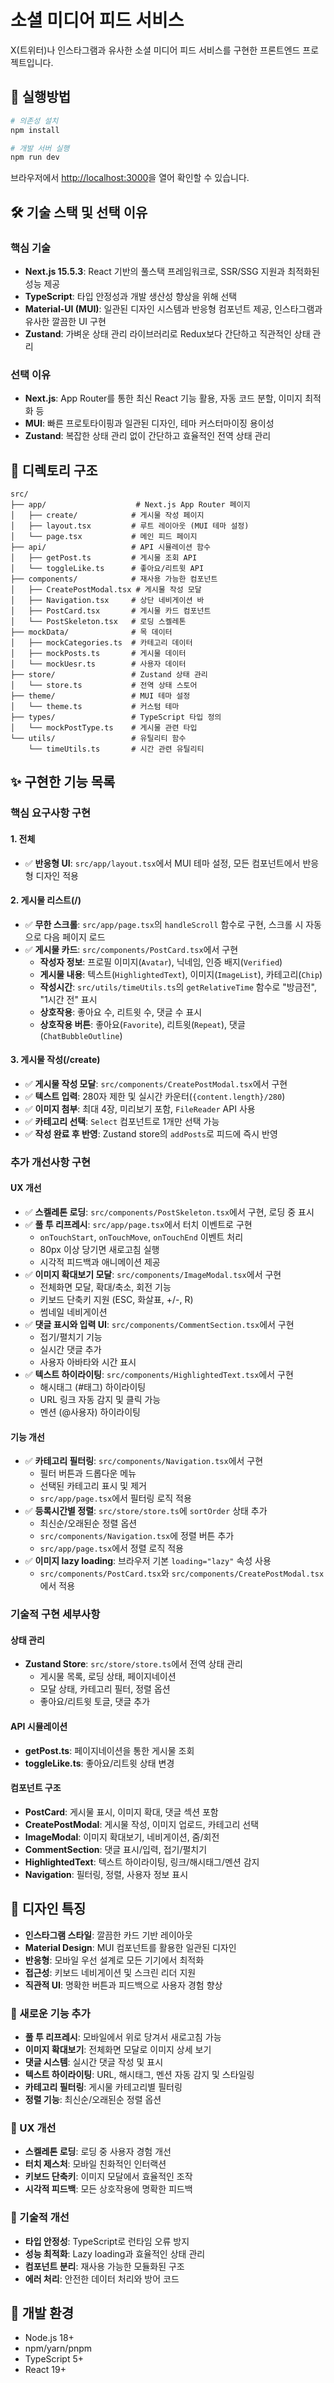# 소셜 미디어 피드 서비스

X(트위터)나 인스타그램과 유사한 소셜 미디어 피드 서비스를 구현한 프론트엔드 프로젝트입니다.

## 🚀 실행방법

```bash
# 의존성 설치
npm install

# 개발 서버 실행
npm run dev
```

브라우저에서 [http://localhost:3000](http://localhost:3000)을 열어 확인할 수 있습니다.

## 🛠 기술 스택 및 선택 이유

### 핵심 기술
- **Next.js 15.5.3**: React 기반의 풀스택 프레임워크로, SSR/SSG 지원과 최적화된 성능 제공
- **TypeScript**: 타입 안정성과 개발 생산성 향상을 위해 선택
- **Material-UI (MUI)**: 일관된 디자인 시스템과 반응형 컴포넌트 제공, 인스타그램과 유사한 깔끔한 UI 구현
- **Zustand**: 가벼운 상태 관리 라이브러리로 Redux보다 간단하고 직관적인 상태 관리

### 선택 이유
- **Next.js**: App Router를 통한 최신 React 기능 활용, 자동 코드 분할, 이미지 최적화 등
- **MUI**: 빠른 프로토타이핑과 일관된 디자인, 테마 커스터마이징 용이성
- **Zustand**: 복잡한 상태 관리 없이 간단하고 효율적인 전역 상태 관리

## 📁 디렉토리 구조

```
src/
├── app/                    # Next.js App Router 페이지
│   ├── create/            # 게시물 작성 페이지
│   ├── layout.tsx         # 루트 레이아웃 (MUI 테마 설정)
│   └── page.tsx           # 메인 피드 페이지
├── api/                   # API 시뮬레이션 함수
│   ├── getPost.ts         # 게시물 조회 API
│   └── toggleLike.ts      # 좋아요/리트윗 API
├── components/            # 재사용 가능한 컴포넌트
│   ├── CreatePostModal.tsx # 게시물 작성 모달
│   ├── Navigation.tsx     # 상단 네비게이션 바
│   ├── PostCard.tsx       # 게시물 카드 컴포넌트
│   └── PostSkeleton.tsx   # 로딩 스켈레톤
├── mockData/              # 목 데이터
│   ├── mockCategories.ts  # 카테고리 데이터
│   ├── mockPosts.ts       # 게시물 데이터
│   └── mockUesr.ts        # 사용자 데이터
├── store/                 # Zustand 상태 관리
│   └── store.ts           # 전역 상태 스토어
├── theme/                 # MUI 테마 설정
│   └── theme.ts           # 커스텀 테마
├── types/                 # TypeScript 타입 정의
│   └── mockPostType.ts    # 게시물 관련 타입
└── utils/                 # 유틸리티 함수
    └── timeUtils.ts       # 시간 관련 유틸리티
```

## ✨ 구현한 기능 목록

### 핵심 요구사항 구현

#### 1. 전체
- ✅ **반응형 UI**: `src/app/layout.tsx`에서 MUI 테마 설정, 모든 컴포넌트에서 반응형 디자인 적용

#### 2. 게시물 리스트(/)
- ✅ **무한 스크롤**: `src/app/page.tsx`의 `handleScroll` 함수로 구현, 스크롤 시 자동으로 다음 페이지 로드
- ✅ **게시물 카드**: `src/components/PostCard.tsx`에서 구현
  - **작성자 정보**: 프로필 이미지(`Avatar`), 닉네임, 인증 배지(`Verified`)
  - **게시물 내용**: 텍스트(`HighlightedText`), 이미지(`ImageList`), 카테고리(`Chip`)
  - **작성시간**: `src/utils/timeUtils.ts`의 `getRelativeTime` 함수로 "방금전", "1시간 전" 표시
  - **상호작용**: 좋아요 수, 리트윗 수, 댓글 수 표시
  - **상호작용 버튼**: 좋아요(`Favorite`), 리트윗(`Repeat`), 댓글(`ChatBubbleOutline`)

#### 3. 게시물 작성(/create)
- ✅ **게시물 작성 모달**: `src/components/CreatePostModal.tsx`에서 구현
- ✅ **텍스트 입력**: 280자 제한 및 실시간 카운터(`{content.length}/280`)
- ✅ **이미지 첨부**: 최대 4장, 미리보기 포함, `FileReader` API 사용
- ✅ **카테고리 선택**: `Select` 컴포넌트로 1개만 선택 가능
- ✅ **작성 완료 후 반영**: Zustand store의 `addPosts`로 피드에 즉시 반영

### 추가 개선사항 구현

#### UX 개선
- ✅ **스켈레톤 로딩**: `src/components/PostSkeleton.tsx`에서 구현, 로딩 중 표시
- ✅ **풀 투 리프레시**: `src/app/page.tsx`에서 터치 이벤트로 구현
  - `onTouchStart`, `onTouchMove`, `onTouchEnd` 이벤트 처리
  - 80px 이상 당기면 새로고침 실행
  - 시각적 피드백과 애니메이션 제공
- ✅ **이미지 확대보기 모달**: `src/components/ImageModal.tsx`에서 구현
  - 전체화면 모달, 확대/축소, 회전 기능
  - 키보드 단축키 지원 (ESC, 화살표, +/-, R)
  - 썸네일 네비게이션
- ✅ **댓글 표시와 입력 UI**: `src/components/CommentSection.tsx`에서 구현
  - 접기/펼치기 기능
  - 실시간 댓글 추가
  - 사용자 아바타와 시간 표시
- ✅ **텍스트 하이라이팅**: `src/components/HighlightedText.tsx`에서 구현
  - 해시태그 (#태그) 하이라이팅
  - URL 링크 자동 감지 및 클릭 가능
  - 멘션 (@사용자) 하이라이팅

#### 기능 개선
- ✅ **카테고리 필터링**: `src/components/Navigation.tsx`에서 구현
  - 필터 버튼과 드롭다운 메뉴
  - 선택된 카테고리 표시 및 제거
  - `src/app/page.tsx`에서 필터링 로직 적용
- ✅ **등록시간별 정렬**: `src/store/store.ts`에 `sortOrder` 상태 추가
  - 최신순/오래된순 정렬 옵션
  - `src/components/Navigation.tsx`에 정렬 버튼 추가
  - `src/app/page.tsx`에서 정렬 로직 적용
- ✅ **이미지 lazy loading**: 브라우저 기본 `loading="lazy"` 속성 사용
  - `src/components/PostCard.tsx`와 `src/components/CreatePostModal.tsx`에서 적용

### 기술적 구현 세부사항

#### 상태 관리
- **Zustand Store**: `src/store/store.ts`에서 전역 상태 관리
  - 게시물 목록, 로딩 상태, 페이지네이션
  - 모달 상태, 카테고리 필터, 정렬 옵션
  - 좋아요/리트윗 토글, 댓글 추가

#### API 시뮬레이션
- **getPost.ts**: 페이지네이션을 통한 게시물 조회
- **toggleLike.ts**: 좋아요/리트윗 상태 변경

#### 컴포넌트 구조
- **PostCard**: 게시물 표시, 이미지 확대, 댓글 섹션 포함
- **CreatePostModal**: 게시물 작성, 이미지 업로드, 카테고리 선택
- **ImageModal**: 이미지 확대보기, 네비게이션, 줌/회전
- **CommentSection**: 댓글 표시/입력, 접기/펼치기
- **HighlightedText**: 텍스트 하이라이팅, 링크/해시태그/멘션 감지
- **Navigation**: 필터링, 정렬, 사용자 정보 표시

## 🎨 디자인 특징

- **인스타그램 스타일**: 깔끔한 카드 기반 레이아웃
- **Material Design**: MUI 컴포넌트를 활용한 일관된 디자인
- **반응형**: 모바일 우선 설계로 모든 기기에서 최적화
- **접근성**: 키보드 네비게이션 및 스크린 리더 지원
- **직관적 UI**: 명확한 버튼과 피드백으로 사용자 경험 향상


### 🚀 새로운 기능 추가
- **풀 투 리프레시**: 모바일에서 위로 당겨서 새로고침 가능
- **이미지 확대보기**: 전체화면 모달로 이미지 상세 보기
- **댓글 시스템**: 실시간 댓글 작성 및 표시
- **텍스트 하이라이팅**: URL, 해시태그, 멘션 자동 감지 및 스타일링
- **카테고리 필터링**: 게시물 카테고리별 필터링
- **정렬 기능**: 최신순/오래된순 정렬 옵션

### 🎯 UX 개선
- **스켈레톤 로딩**: 로딩 중 사용자 경험 개선
- **터치 제스처**: 모바일 친화적인 인터랙션
- **키보드 단축키**: 이미지 모달에서 효율적인 조작
- **시각적 피드백**: 모든 상호작용에 명확한 피드백

### 🔧 기술적 개선
- **타입 안정성**: TypeScript로 런타임 오류 방지
- **성능 최적화**: Lazy loading과 효율적인 상태 관리
- **컴포넌트 분리**: 재사용 가능한 모듈화된 구조
- **에러 처리**: 안전한 데이터 처리와 방어 코드

## 🔧 개발 환경

- Node.js 18+
- npm/yarn/pnpm
- TypeScript 5+
- React 19+
